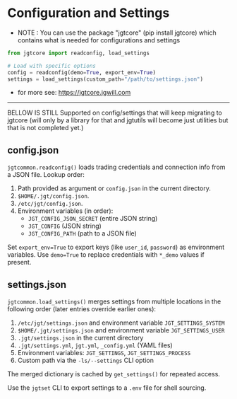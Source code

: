 # Configuration and Settings

* NOTE : You can use the package "jgtcore" (pip install jgtcore) which contains what is needed for configurations and settings 

```python
from jgtcore import readconfig, load_settings

# Load with specific options
config = readconfig(demo=True, export_env=True)
settings = load_settings(custom_path="/path/to/settings.json")
```

* for more see: https://jgtcore.jgwill.com


-----
BELLOW IS STILL Supported on config/settings that will keep migrating to jgtcore (will only by a library for that and jgtutils will become just utilities but that is not completed yet.)

## config.json
`jgtcommon.readconfig()` loads trading credentials and connection info from a JSON file. Lookup order:

1. Path provided as argument or `config.json` in the current directory.
2. `$HOME/.jgt/config.json`.
3. `/etc/jgt/config.json`.
4. Environment variables (in order):
   - `JGT_CONFIG_JSON_SECRET` (entire JSON string)
   - `JGT_CONFIG` (JSON string)
   - `JGT_CONFIG_PATH` (path to a JSON file)

Set `export_env=True` to export keys (like `user_id`, `password`) as environment variables. Use `demo=True` to replace credentials with `*_demo` values if present.

## settings.json
`jgtcommon.load_settings()` merges settings from multiple locations in the following order (later entries override earlier ones):

1. `/etc/jgt/settings.json` and environment variable `JGT_SETTINGS_SYSTEM`
2. `$HOME/.jgt/settings.json` and environment variable `JGT_SETTINGS_USER`
3. `.jgt/settings.json` in the current directory
4. `.jgt/settings.yml`, `jgt.yml`, `_config.yml` (YAML files)
5. Environment variables: `JGT_SETTINGS`, `JGT_SETTINGS_PROCESS`
6. Custom path via the `-ls/--settings` CLI option

The merged dictionary is cached by `get_settings()` for repeated access.

Use the `jgtset` CLI to export settings to a `.env` file for shell sourcing.
